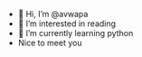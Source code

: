 - 👋 Hi, I’m @avwapa
- 👀 I’m interested in reading
- 🌱 I’m currently learning python
- Nice to meet you

<!---
avwapa/avwapa is a ✨ special ✨ repository because its `README.md` (this file) appears on your GitHub profile.
You can click the Preview link to take a look at your changes.
--->
